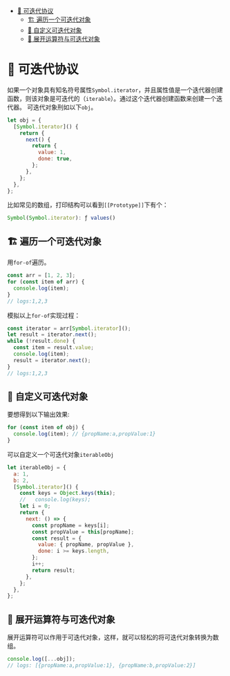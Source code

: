 <!--
 * @Author: luoxi
 * @LastEditTime: 2022-03-11 23:25:06
 * @LastEditors: your name
 * @Description: 
-->
- [🤝 可迭代协议](#-可迭代协议)
  - [🏗️ 遍历一个可迭代对象](#️-遍历一个可迭代对象)
  - [🍥 自定义可迭代对象](#-自定义可迭代对象)
  - [👐 展开运算符与可迭代对象](#-展开运算符与可迭代对象)
# 🤝 可迭代协议

如果一个对象具有知名符号属性`Symbol.iterator`，并且属性值是一个迭代器创建函数，则该对象是可迭代的（`iterable`）。通过这个迭代器创建函数来创建一个迭代器。
可迭代对象刑如以下`obj`。

```js
let obj = {
  [Symbol.iterator]() {
    return {
      next() {
        return {
          value: 1,
          done: true,
        };
      },
    };
  },
};
```

比如常见的数组，打印结构可以看到`[[Prototype]]`下有个：

```js
Symbol(Symbol.iterator): ƒ values()
```

## 🏗️ 遍历一个可迭代对象

用`for-of`遍历。

```js
const arr = [1, 2, 3];
for (const item of arr) {
  console.log(item);
}
// logs:1,2,3
```

模拟以上`for-of`实现过程：

```js
const iterator = arr[Symbol.iterator]();
let result = iterator.next();
while (!result.done) {
  const item = result.value;
  console.log(item);
  result = iterator.next();
}
// logs:1,2,3
```

## 🍥 自定义可迭代对象

要想得到以下输出效果:

```js
for (const item of obj) {
  console.log(item); // {propName:a,propValue:1}
}
```

可以自定义一个可迭代对象`iterableObj`

```js
let iterableObj = {
  a: 1,
  b: 2,
  [Symbol.iterator]() {
    const keys = Object.keys(this);
    //   console.log(keys);
    let i = 0;
    return {
      next: () => {
        const propName = keys[i];
        const propValue = this[propName];
        const result = {
          value: { propName, propValue },
          done: i >= keys.length,
        };
        i++;
        return result;
      },
    };
  },
};
```

## 👐 展开运算符与可迭代对象

展开运算符可以作用于可迭代对象，这样，就可以轻松的将可迭代对象转换为数组。

```js
console.log([...obj]);
// logs: [{propName:a,propValue:1}, {propName:b,propValue:2}]
```
